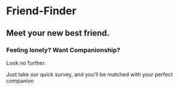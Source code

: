 # Friend-Finder

## Meet your new best friend.

### Feeling lonely?  Want Companionship?

Look no further.

Just take our quick survey, and you'll be matched with your perfect companion